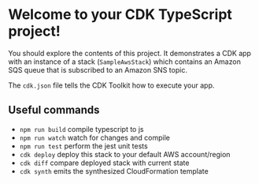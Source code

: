 # Welcome to your CDK TypeScript project!

You should explore the contents of this project. It demonstrates a CDK app with an instance of a stack (`SampleAwsStack`)
which contains an Amazon SQS queue that is subscribed to an Amazon SNS topic.

The `cdk.json` file tells the CDK Toolkit how to execute your app.

## Useful commands

 * `npm run build`   compile typescript to js
 * `npm run watch`   watch for changes and compile
 * `npm run test`    perform the jest unit tests
 * `cdk deploy`      deploy this stack to your default AWS account/region
 * `cdk diff`        compare deployed stack with current state
 * `cdk synth`       emits the synthesized CloudFormation template
